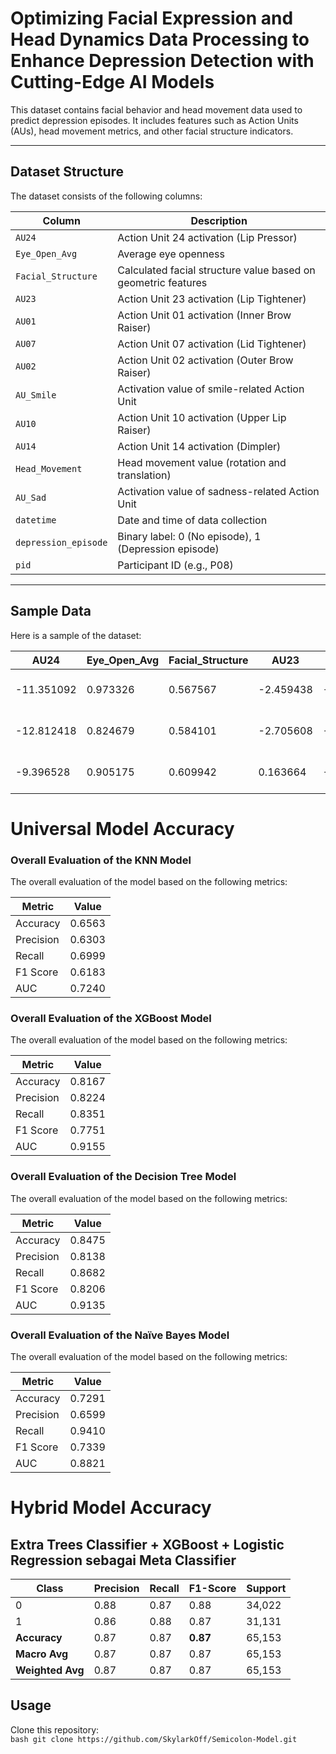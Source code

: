 # Optimizing Facial Expression and Head Dynamics Data Processing to Enhance Depression Detection with Cutting-Edge AI Models  
This dataset contains facial behavior and head movement data used to predict depression episodes. It includes features such as Action Units (AUs), head movement metrics, and other facial structure indicators.  

---

## Dataset Structure  
The dataset consists of the following columns:  

| Column             | Description                                                   |
|--------------------|---------------------------------------------------------------|
| `AU24`             | Action Unit 24 activation (Lip Pressor)                        |
| `Eye_Open_Avg`     | Average eye openness                                           |
| `Facial_Structure` | Calculated facial structure value based on geometric features  |
| `AU23`             | Action Unit 23 activation (Lip Tightener)                      |
| `AU01`             | Action Unit 01 activation (Inner Brow Raiser)                  |
| `AU07`             | Action Unit 07 activation (Lid Tightener)                      |
| `AU02`             | Action Unit 02 activation (Outer Brow Raiser)                  |
| `AU_Smile`         | Activation value of smile-related Action Unit                  |
| `AU10`             | Action Unit 10 activation (Upper Lip Raiser)                   |
| `AU14`             | Action Unit 14 activation (Dimpler)                            |
| `Head_Movement`    | Head movement value (rotation and translation)                 |
| `AU_Sad`           | Activation value of sadness-related Action Unit                |
| `datetime`         | Date and time of data collection                               |
| `depression_episode`| Binary label: 0 (No episode), 1 (Depression episode)           |
| `pid`              | Participant ID (e.g., P08)                                     |  

---

## Sample Data  
Here is a sample of the dataset:  

| AU24      | Eye_Open_Avg | Facial_Structure | AU23     | AU01      | AU07      | AU02      | AU_Smile  | AU10      | AU14      | Head_Movement | AU_Sad    | datetime            | depression_episode | pid |
|-----------|--------------|-----------------|----------|-----------|-----------|-----------|-----------|-----------|-----------|----------------|-----------|---------------------|--------------------|-----|
| -11.351092 | 0.973326     | 0.567567         | -2.459438 | -11.097750 | 18.764470 | -13.701491 | 1.797318  | -7.621264  | -8.416746  | 0.093635      | 0.861408  | 2022-07-21 04:46   | 0                  | P08 |
| -12.812418 | 0.824679     | 0.584101         | -2.705608 | -8.061482  | 13.727324 | -12.742016 | 1.416385  | -0.372542  | -13.412502 | 0.094856      | 0.250375  | 2022-07-21 04:46   | 0                  | P08 |
| -9.396528  | 0.905175     | 0.609942         | 0.163664  | -5.724306  | 22.029821 | -9.810085  | 1.645429  | -4.372520  | -3.623914  | 0.095847      | 2.480238  | 2022-07-21 04:46   | 0                  | P08 |

# Universal Model Accuracy  

### Overall Evaluation of the KNN Model  

The overall evaluation of the model based on the following metrics:  

| Metric    | Value  |
|-----------|--------|
| Accuracy  | 0.6563 |
| Precision | 0.6303 |
| Recall    | 0.6999 |
| F1 Score  | 0.6183 |
| AUC       | 0.7240 |

### Overall Evaluation of the XGBoost Model  

The overall evaluation of the model based on the following metrics:  

| Metric    | Value  |
|-----------|--------|
| Accuracy  | 0.8167 |
| Precision | 0.8224 |
| Recall    | 0.8351 |
| F1 Score  | 0.7751 |
| AUC       | 0.9155 |

### Overall Evaluation of the Decision Tree Model  

The overall evaluation of the model based on the following metrics:  

| Metric    | Value  |
|-----------|--------|
| Accuracy  | 0.8475 |
| Precision | 0.8138 |
| Recall    | 0.8682 |
| F1 Score  | 0.8206 |
| AUC       | 0.9135 |

### Overall Evaluation of the Naïve Bayes Model  

The overall evaluation of the model based on the following metrics:  

| Metric    | Value  |
|-----------|--------|
| Accuracy  | 0.7291 |
| Precision | 0.6599 |
| Recall    | 0.9410 |
| F1 Score  | 0.7339 |
| AUC       | 0.8821 |



# Hybrid Model Accuracy  

## Extra Trees Classifier + XGBoost +  Logistic Regression sebagai Meta Classifier

| Class | Precision | Recall | F1-Score | Support |
|-------|-----------|--------|----------|---------|
| 0     | 0.88      | 0.87   | 0.88     | 34,022  |
| 1     | 0.86      | 0.88   | 0.87     | 31,131  |
| **Accuracy**  |    0.87    |     0.87    | **0.87**     | 65,153  |
| **Macro Avg** | 0.87      | 0.87   | 0.87     | 65,153  |
| **Weighted Avg** | 0.87      | 0.87   | 0.87     | 65,153  |



## Usage  
Clone this repository:  
    ```bash
    git clone https://github.com/SkylarkOff/Semicolon-Model.git
    ```
